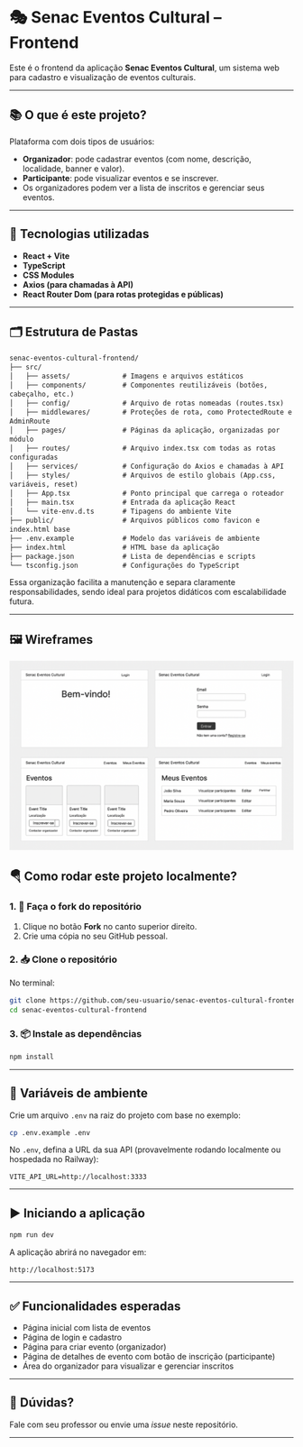 
# 🎭 Senac Eventos Cultural – Frontend

Este é o frontend da aplicação **Senac Eventos Cultural**, um sistema web para cadastro e visualização de eventos culturais.

---

## 📚 O que é este projeto?

Plataforma com dois tipos de usuários:

- **Organizador**: pode cadastrar eventos (com nome, descrição, localidade, banner e valor).
- **Participante**: pode visualizar eventos e se inscrever.
- Os organizadores podem ver a lista de inscritos e gerenciar seus eventos.

---

## 🚀 Tecnologias utilizadas

- **React + Vite**
- **TypeScript**
- **CSS Modules**
- **Axios (para chamadas à API)**
- **React Router Dom (para rotas protegidas e públicas)**

---

## 🗂 Estrutura de Pastas

```
senac-eventos-cultural-frontend/
├── src/
│   ├── assets/             # Imagens e arquivos estáticos
│   ├── components/         # Componentes reutilizáveis (botões, cabeçalho, etc.)
│   ├── config/             # Arquivo de rotas nomeadas (routes.tsx)
│   ├── middlewares/        # Proteções de rota, como ProtectedRoute e AdminRoute
│   ├── pages/              # Páginas da aplicação, organizadas por módulo
│   ├── routes/             # Arquivo index.tsx com todas as rotas configuradas
│   ├── services/           # Configuração do Axios e chamadas à API
│   ├── styles/             # Arquivos de estilo globais (App.css, variáveis, reset)
│   ├── App.tsx             # Ponto principal que carrega o roteador
│   ├── main.tsx            # Entrada da aplicação React
│   └── vite-env.d.ts       # Tipagens do ambiente Vite
├── public/                 # Arquivos públicos como favicon e index.html base
├── .env.example            # Modelo das variáveis de ambiente
├── index.html              # HTML base da aplicação
├── package.json            # Lista de dependências e scripts
└── tsconfig.json           # Configurações do TypeScript
```

Essa organização facilita a manutenção e separa claramente responsabilidades, sendo ideal para projetos didáticos com escalabilidade futura.

---

## 🖼️ Wireframes

![Wireframes do projeto](./public/wireframes/wireframes.png)

## 🪂 Como rodar este projeto localmente?

### 1. 🍴 Faça o fork do repositório

1. Clique no botão **Fork** no canto superior direito.
2. Crie uma cópia no seu GitHub pessoal.

### 2. 📥 Clone o repositório

No terminal:

```bash
git clone https://github.com/seu-usuario/senac-eventos-cultural-frontend.git
cd senac-eventos-cultural-frontend
```

### 3. 📦 Instale as dependências

```bash
npm install
```

---

## 🔐 Variáveis de ambiente

Crie um arquivo `.env` na raiz do projeto com base no exemplo:

```bash
cp .env.example .env
```

No `.env`, defina a URL da sua API (provavelmente rodando localmente ou hospedada no Railway):

```env
VITE_API_URL=http://localhost:3333
```

---

## ▶️ Iniciando a aplicação

```bash
npm run dev
```

A aplicação abrirá no navegador em:

```
http://localhost:5173
```

---

## ✅ Funcionalidades esperadas

- Página inicial com lista de eventos
- Página de login e cadastro
- Página para criar evento (organizador)
- Página de detalhes de evento com botão de inscrição (participante)
- Área do organizador para visualizar e gerenciar inscritos

---

## 💬 Dúvidas?

Fale com seu professor ou envie uma *issue* neste repositório.

---
